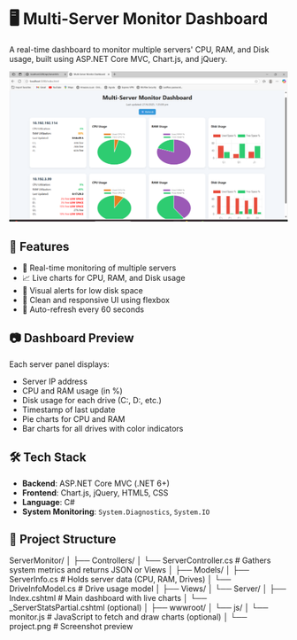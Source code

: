 # 🖥️ Multi-Server Monitor Dashboard

A real-time dashboard to monitor multiple servers' CPU, RAM, and Disk usage, built using ASP.NET Core MVC, Chart.js, and jQuery.

![Dashboard Screenshot](./project.png)

## 🚀 Features

- 📡 Real-time monitoring of multiple servers
- 📈 Live charts for CPU, RAM, and Disk usage
- 💾 Visual alerts for low disk space
- 🧠 Clean and responsive UI using flexbox
- 🔄 Auto-refresh every 60 seconds

## 📷 Dashboard Preview

Each server panel displays:
- Server IP address
- CPU and RAM usage (in %)
- Disk usage for each drive (C:\, D:\, etc.)
- Timestamp of last update
- Pie charts for CPU and RAM
- Bar charts for all drives with color indicators

## 🛠️ Tech Stack

- **Backend**: ASP.NET Core MVC (.NET 6+)
- **Frontend**: Chart.js, jQuery, HTML5, CSS
- **Language**: C#
- **System Monitoring**: `System.Diagnostics`, `System.IO`

## 📂 Project Structure

ServerMonitor/
│
├── Controllers/
│ └── ServerController.cs # Gathers system metrics and returns JSON or Views
│
├── Models/
│ ├── ServerInfo.cs # Holds server data (CPU, RAM, Drives)
│ └── DriveInfoModel.cs # Drive usage model
│
├── Views/
│ └── Server/
│ ├── Index.cshtml # Main dashboard with live charts
│ └── _ServerStatsPartial.cshtml (optional)
│
├── wwwroot/
│ └── js/
│ └── monitor.js # JavaScript to fetch and draw charts (optional)
│
└── project.png # Screenshot preview


